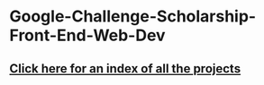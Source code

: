 # Google-Challenge-Scholarship-Front-End-Web-Dev

## [Click here for an index of all the projects](https://syknapse.github.io/Google-Challenge-Scholarship-Front-End-Web-Dev)
